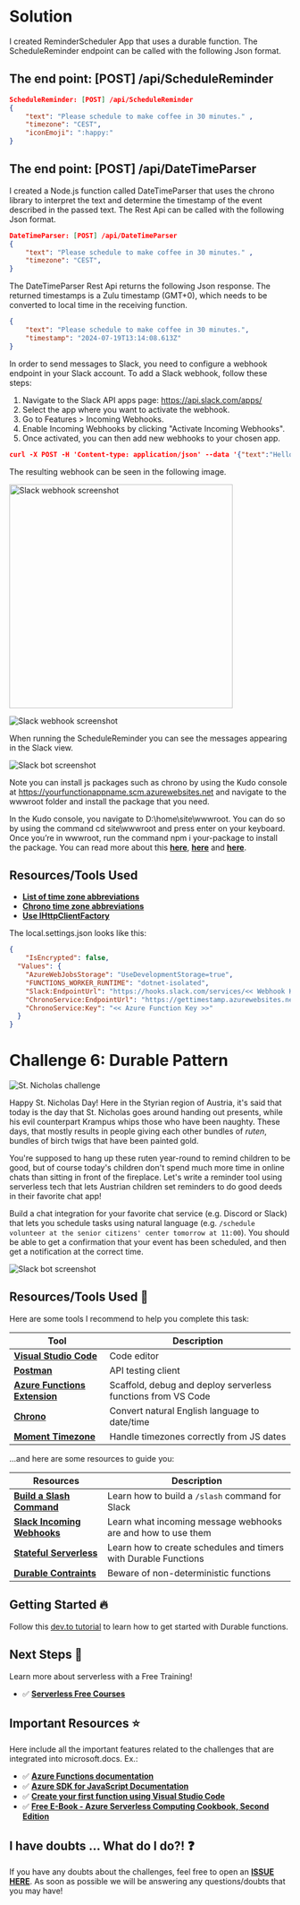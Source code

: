 ﻿# Solution
I created ReminderScheduler App that uses a durable function. The ScheduleReminder endpoint can be called with the following Json format.
 
## The end point: [POST] /api/ScheduleReminder

```json
ScheduleReminder: [POST] /api/ScheduleReminder
{
    "text": "Please schedule to make coffee in 30 minutes." ,
    "timezone": "CEST",
    "iconEmoji": ":happy:"
}
``` 

## The end point: [POST] /api/DateTimeParser
I created a Node.js function called DateTimeParser that uses the chrono library to interpret the text and determine the timestamp of the event described in the passed text. The Rest Api can be called with the following Json format. 
```json
DateTimeParser: [POST] /api/DateTimeParser
{
    "text": "Please schedule to make coffee in 30 minutes." ,
    "timezone": "CEST",
}
``` 

The DateTimeParser Rest Api returns the following Json response. The returned timestamps is a Zulu timestamp (GMT+0), which needs to be converted to local time in the receiving function.
```json
{
    "text": "Please schedule to make coffee in 30 minutes.",
    "timestamp": "2024-07-19T13:14:08.613Z"
}
``` 

In order to send messages to Slack, you need to configure a webhook endpoint in your Slack account. To add a Slack webhook, follow these steps:

1. Navigate to the Slack API apps page: https://api.slack.com/apps/
2. Select the app where you want to activate the webhook.
3. Go to Features > Incoming Webhooks.
4. Enable Incoming Webhooks by clicking "Activate Incoming Webhooks".
5. Once activated, you can then add new webhooks to your chosen app.

```json
curl -X POST -H 'Content-type: application/json' --data '{"text":"Hello, World!"}' https://hooks.slack.com/services/<<Webhook Key>>
``` 

The resulting webhook can be seen in the following image. 

<img src="./Images/slack-webhook.png" alt="Slack webhook screenshot" width="400px">

![Slack webhook screenshot](./Images/slack-webhook.png)

When running the ScheduleReminder you can see the messages appearing in the Slack view.

![Slack bot screenshot](./Images/slack-reminder.png)

Note you can install js packages such as chrono by using the Kudo console at https://yourfunctionappname.scm.azurewebsites.net and navigate to the wwwroot folder and install the package that you need.

In the Kudo console, you navigate to D:\home\site\wwwroot. You can do so by using the command cd site\wwwroot and press enter on your keyboard. Once you’re in wwwroot, run the command npm i your-package to install the package. You can read more about this **[here](https://stackoverflow.com/questions/62971736/azure-functions-running-npm-install-on-azure-portal)**, **[here](https://sajeetharan.wordpress.com/2020/01/10/want-to-alert-your-employees-to-have-a-break-at-work-azure-function-can-help-you/)** and **[here](https://stackoverflow.com/questions/62971736/azure-functions-running-npm-install-on-azure-portal)**. 

## Resources/Tools Used

-   **[List of time zone abbreviations](https://en.wikipedia.org/wiki/List_of_time_zone_abbreviations)**
-   **[Chrono time zone abbreviations](https://github.com/wanasit/chrono/blob/344026e9a08f6956048691de3322f093a45daed5/src/common/refiners/ExtractTimezoneAbbrRefiner.ts)**
-   **[Use IHttpClientFactory ](https://learn.microsoft.com/en-us/dotnet/architecture/microservices/implement-resilient-applications/use-httpclientfactory-to-implement-resilient-http-requests)**

The local.settings.json looks like this:
```json
{
    "IsEncrypted": false,
  "Values": {
    "AzureWebJobsStorage": "UseDevelopmentStorage=true",
    "FUNCTIONS_WORKER_RUNTIME": "dotnet-isolated",
    "Slack:EndpointUrl": "https://hooks.slack.com/services/<< Webhook Key >>",
    "ChronoService:EndpointUrl": "https://gettimestamp.azurewebsites.net/api/DateTimeParser",
    "ChronoService:Key": "<< Azure Function Key >>"
  }
}
``` 

# Challenge 6: Durable Pattern

![St. Nicholas challenge](https://res.cloudinary.com/jen-looper/image/upload/v1575132446/images/challenge-6_qpqesc.jpg)

Happy St. Nicholas Day! Here in the Styrian region of Austria, it's said that today is the day that St. Nicholas goes around handing out presents, while his evil counterpart Krampus whips those who have been naughty. These days, that mostly results in people giving each other bundles of _ruten_, bundles of birch twigs that have been painted gold.

You're supposed to hang up these ruten year-round to remind children to be good, but of course today's children don't spend much more time in online chats than sitting in front of the fireplace. Let's write a reminder tool using serverless tech that lets Austrian children set reminders to do good deeds in their favorite chat app!

Build a chat integration for your favorite chat service (e.g. Discord or Slack) that lets you schedule tasks using natural language (e.g. `/schedule volunteer at the senior citizens' center tomorrow at 11:00`). You should be able to get a confirmation that your event has been scheduled, and then get a notification at the correct time.

![Slack bot screenshot](./Images/screenshot.png)

## Resources/Tools Used 🚀

Here are some tools I recommend to help you complete this task:

| Tool                                                                                                                                                            | Description                                                  |
| --------------------------------------------------------------------------------------------------------------------------------------------------------------- | ------------------------------------------------------------ |
| [**Visual Studio Code**](https://code.visualstudio.com/?WT.mc_id=25daysofserverless-github-cxa)                                                                 | Code editor                                                  |
| [**Postman**](https://www.getpostman.com/downloads/)                                                                                                            | API testing client                                           |
| [**Azure Functions Extension**](https://marketplace.visualstudio.com/items?itemName=ms-azuretools.vscode-azurefunctions&WT.mc_id=25daysofserverless-github-cxa) | Scaffold, debug and deploy serverless functions from VS Code |
| [**Chrono**](https://github.com/wanasit/chrono)                                                                                                                 | Convert natural English language to date/time                |
| [**Moment Timezone**](https://github.com/moment/moment-timezone)                                                                                                | Handle timezones correctly from JS dates                     |

...and here are some resources to guide you:

| Resources                                                                                                                   | Description                                                     |
| --------------------------------------------------------------------------------------------------------------------------- | --------------------------------------------------------------- |
| [**Build a Slash Command**](https://api.slack.com/tutorials/slash-block-kit)                                                | Learn how to build a `/slash` command for Slack                 |
| [**Slack Incoming Webhooks**](https://api.slack.com/messaging/webhooks)                                                     | Learn what incoming message webhooks are and how to use them    |
| [**Stateful Serverless**](https://dev.to/azure/stateful-serverless-with-durable-functions-2jff)                             | Learn how to create schedules and timers with Durable Functions |
| [**Durable Contraints**](https://docs.microsoft.com/en-us/azure/azure-functions/durable/durable-functions-code-constraints) | Beware of non-deterministic functions                           |

## Getting Started 🔥

Follow this [dev.to tutorial](https://dev.to/azure/stateful-serverless-with-durable-functions-2jff) to learn how to get started with Durable functions.

## Next Steps 🏃

Learn more about serverless with a Free Training!

-   ✅ **[Serverless Free Courses](https://docs.microsoft.com/learn/browse/?term=azure%20functions&WT.mc_id=25daysofserverless-github-cxa)**

## Important Resources ⭐️

Here include all the important features related to the challenges that are integrated into microsoft.docs. Ex.:

-   ✅ **[Azure Functions documentation](https://docs.microsoft.com/azure/azure-functions/?WT.mc_id=25daysofserverless-github-cxa)**
-   ✅ **[Azure SDK for JavaScript Documentation](https://docs.microsoft.com/azure/javascript/?WT.mc_id=25daysofserverless-github-cxa)**
-   ✅ **[Create your first function using Visual Studio Code](https://docs.microsoft.com/azure/azure-functions/functions-create-first-function-vs-code?WT.mc_id=25daysofserverless-github-cxa)**
-   ✅ **[Free E-Book - Azure Serverless Computing Cookbook, Second Edition](https://azure.microsoft.com/resources/azure-serverless-computing-cookbook/?WT.mc_id=25daysofserverless-github-cxa)**

## I have doubts ... What do I do?! ❓

If you have any doubts about the challenges, feel free to open an **[ISSUE HERE](https://github.com/microsoft/25-days-of-serverless/issues)**. As soon as possible we will be answering any questions/doubts that you may have!